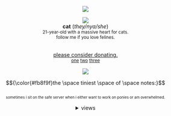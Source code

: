<div align='center'><p><img src='https://i.imgur.com/hRg3JBt.gif'
<br> <p><img src='https://i.imgur.com/c6rzSCN.png'

 <br> <b>cat</b>     ‎(<i>they/nya/she</i>)
 <br> <sup>21-year-old with a massive heart for cats.
 <br> follow me if you love felines.</sup>

  <br> <ins>please consider donating.</ins>
  <br><sup><a href="https://www.gofundme.com/f/enxh8-hurricane-relief-fund">one</a> <a href="https://www.gofundme.com/f/help-us-fly-supplies-to-western-nc-after-hurricane-helene">two</a> <a href="https://www.gofundme.com/c/act/hurricane-helene">three</a></sup>
    <br><p><img src='https://i.imgur.com/S9cI1Py.gif'>

 $${\color{#fb8f9f}the \space tiniest \space of \space notes:}$$ 
<br> <sup><sup>sometimes i sit on the safe server when i either want to work on ponies or am overwhelmed.</sup>

<details>
<summary>views</summary>
 <div align="center">
        <img alt="Visitor Stats" 
            src="https://widgetbite.com/stats/<FEL1NES>"/>  
    </div></details>

